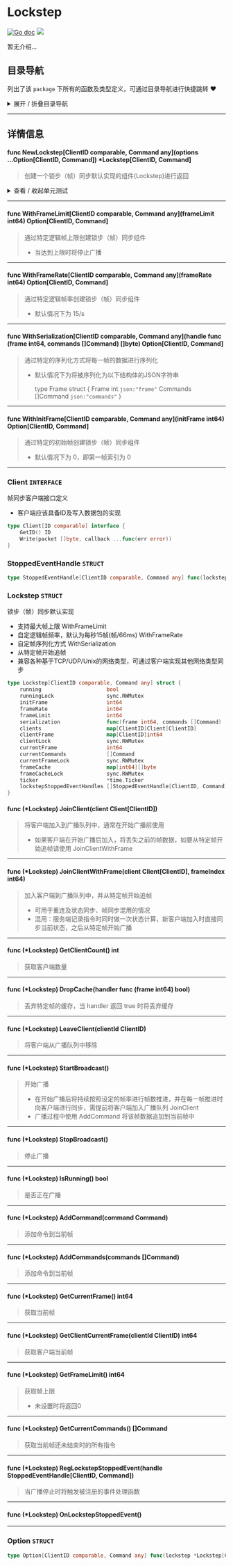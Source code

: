 # Lockstep

[![Go doc](https://img.shields.io/badge/go.dev-reference-brightgreen?logo=go&logoColor=white&style=flat)](https://pkg.go.dev/github.com/kercylan98/minotaur)
![](https://img.shields.io/badge/Email-kercylan@gmail.com-green.svg?style=flat)

暂无介绍...


## 目录导航
列出了该 `package` 下所有的函数及类型定义，可通过目录导航进行快捷跳转 ❤️
<details>
<summary>展开 / 折叠目录导航</summary>


> 包级函数定义

|函数名称|描述
|:--|:--
|[NewLockstep](#NewLockstep)|创建一个锁步（帧）同步默认实现的组件(Lockstep)进行返回
|[WithFrameLimit](#WithFrameLimit)|通过特定逻辑帧上限创建锁步（帧）同步组件
|[WithFrameRate](#WithFrameRate)|通过特定逻辑帧率创建锁步（帧）同步组件
|[WithSerialization](#WithSerialization)|通过特定的序列化方式将每一帧的数据进行序列化
|[WithInitFrame](#WithInitFrame)|通过特定的初始帧创建锁步（帧）同步组件


> 类型定义

|类型|名称|描述
|:--|:--|:--
|`INTERFACE`|[Client](#struct_Client)|帧同步客户端接口定义
|`STRUCT`|[StoppedEventHandle](#struct_StoppedEventHandle)|暂无描述...
|`STRUCT`|[Lockstep](#struct_Lockstep)|锁步（帧）同步默认实现
|`STRUCT`|[Option](#struct_Option)|暂无描述...

</details>


***
## 详情信息
#### func NewLockstep\[ClientID comparable, Command any\](options ...Option[ClientID, Command]) *Lockstep[ClientID, Command]
<span id="NewLockstep"></span>
> 创建一个锁步（帧）同步默认实现的组件(Lockstep)进行返回

<details>
<summary>查看 / 收起单元测试</summary>


```go

func TestNewLockstep(t *testing.T) {
	ls := lockstep.NewLockstep[string, int](lockstep.WithInitFrame[string, int](1))
	ls.JoinClient(&Cli{id: "player_1"})
	ls.JoinClient(&Cli{id: "player_2"})
	count := 0
	ls.StartBroadcast()
	endChan := make(chan bool)
	go func() {
		for {
			ls.AddCommand(random.Int(1, 9999))
			count++
			if count >= 10 {
				break
			}
			time.Sleep(time.Millisecond * time.Duration(random.Int(10, 200)))
		}
		ls.StopBroadcast()
		endChan <- true
	}()
	<-endChan
	time.Sleep(time.Second)
	fmt.Println("end")
}

```


</details>


***
#### func WithFrameLimit\[ClientID comparable, Command any\](frameLimit int64) Option[ClientID, Command]
<span id="WithFrameLimit"></span>
> 通过特定逻辑帧上限创建锁步（帧）同步组件
>   - 当达到上限时将停止广播

***
#### func WithFrameRate\[ClientID comparable, Command any\](frameRate int64) Option[ClientID, Command]
<span id="WithFrameRate"></span>
> 通过特定逻辑帧率创建锁步（帧）同步组件
>   - 默认情况下为 15/s

***
#### func WithSerialization\[ClientID comparable, Command any\](handle func (frame int64, commands []Command)  []byte) Option[ClientID, Command]
<span id="WithSerialization"></span>
> 通过特定的序列化方式将每一帧的数据进行序列化
> 
>   - 默认情况下为将被序列化为以下结构体的JSON字符串
> 
>     type Frame struct {
>     Frame int `json:"frame"`
>     Commands []Command `json:"commands"`
>     }

***
#### func WithInitFrame\[ClientID comparable, Command any\](initFrame int64) Option[ClientID, Command]
<span id="WithInitFrame"></span>
> 通过特定的初始帧创建锁步（帧）同步组件
>   - 默认情况下为 0，即第一帧索引为 0

***
<span id="struct_Client"></span>
### Client `INTERFACE`
帧同步客户端接口定义
  - 客户端应该具备ID及写入数据包的实现
```go
type Client[ID comparable] interface {
	GetID() ID
	Write(packet []byte, callback ...func(err error))
}
```
<span id="struct_StoppedEventHandle"></span>
### StoppedEventHandle `STRUCT`

```go
type StoppedEventHandle[ClientID comparable, Command any] func(lockstep *Lockstep[ClientID, Command])
```
<span id="struct_Lockstep"></span>
### Lockstep `STRUCT`
锁步（帧）同步默认实现
  - 支持最大帧上限 WithFrameLimit
  - 自定逻辑帧频率，默认为每秒15帧(帧/66ms) WithFrameRate
  - 自定帧序列化方式 WithSerialization
  - 从特定帧开始追帧
  - 兼容各种基于TCP/UDP/Unix的网络类型，可通过客户端实现其他网络类型同步
```go
type Lockstep[ClientID comparable, Command any] struct {
	running                     bool
	runningLock                 sync.RWMutex
	initFrame                   int64
	frameRate                   int64
	frameLimit                  int64
	serialization               func(frame int64, commands []Command) []byte
	clients                     map[ClientID]Client[ClientID]
	clientFrame                 map[ClientID]int64
	clientLock                  sync.RWMutex
	currentFrame                int64
	currentCommands             []Command
	currentFrameLock            sync.RWMutex
	frameCache                  map[int64][]byte
	frameCacheLock              sync.RWMutex
	ticker                      *time.Ticker
	lockstepStoppedEventHandles []StoppedEventHandle[ClientID, Command]
}
```
#### func (*Lockstep) JoinClient(client Client[ClientID])
> 将客户端加入到广播队列中，通常在开始广播前使用
>   - 如果客户端在开始广播后加入，将丢失之前的帧数据，如要从特定帧开始追帧请使用 JoinClientWithFrame
***
#### func (*Lockstep) JoinClientWithFrame(client Client[ClientID], frameIndex int64)
> 加入客户端到广播队列中，并从特定帧开始追帧
>   - 可用于重连及状态同步、帧同步混用的情况
>   - 混用：服务端记录指令时同时做一次状态计算，新客户端加入时直接同步当前状态，之后从特定帧开始广播
***
#### func (*Lockstep) GetClientCount()  int
> 获取客户端数量
***
#### func (*Lockstep) DropCache(handler func (frame int64)  bool)
> 丢弃特定帧的缓存，当 handler 返回 true 时将丢弃缓存
***
#### func (*Lockstep) LeaveClient(clientId ClientID)
> 将客户端从广播队列中移除
***
#### func (*Lockstep) StartBroadcast()
> 开始广播
>   - 在开始广播后将持续按照设定的帧率进行帧数推进，并在每一帧推进时向客户端进行同步，需提前将客户端加入广播队列 JoinClient
>   - 广播过程中使用 AddCommand 将该帧数据追加到当前帧中
***
#### func (*Lockstep) StopBroadcast()
> 停止广播
***
#### func (*Lockstep) IsRunning()  bool
> 是否正在广播
***
#### func (*Lockstep) AddCommand(command Command)
> 添加命令到当前帧
***
#### func (*Lockstep) AddCommands(commands []Command)
> 添加命令到当前帧
***
#### func (*Lockstep) GetCurrentFrame()  int64
> 获取当前帧
***
#### func (*Lockstep) GetClientCurrentFrame(clientId ClientID)  int64
> 获取客户端当前帧
***
#### func (*Lockstep) GetFrameLimit()  int64
> 获取帧上限
>   - 未设置时将返回0
***
#### func (*Lockstep) GetCurrentCommands()  []Command
> 获取当前帧还未结束时的所有指令
***
#### func (*Lockstep) RegLockstepStoppedEvent(handle StoppedEventHandle[ClientID, Command])
> 当广播停止时将触发被注册的事件处理函数
***
#### func (*Lockstep) OnLockstepStoppedEvent()
***
<span id="struct_Option"></span>
### Option `STRUCT`

```go
type Option[ClientID comparable, Command any] func(lockstep *Lockstep[ClientID, Command])
```

